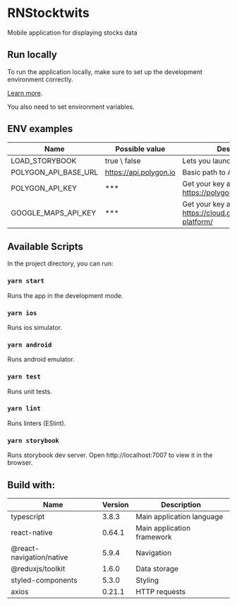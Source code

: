 # RNStocktwits

Mobile application for displaying stocks data

## Run locally

To run the application locally, make sure to set up the development environment correctly.

[Learn more](https://reactnative.dev/docs/environment-setup).

You also need to set environment variables.

## ENV examples

| Name      | Possible value | Description |
| ------- | ------- | ----------- |
| LOAD_STORYBOOK | true \ false | Lets you launch a storybook. |
| POLYGON_API_BASE_URL | https://api.polygon.io | Basic path to API  |
| POLYGON_API_KEY | *** | Get your key at https://polygon.io/ |
| GOOGLE_MAPS_API_KEY | *** | Get your key at https://cloud.google.com/maps-platform/ |

## Available Scripts

In the project directory, you can run:

### `yarn start`

Runs the app in the development mode.

### `yarn ios`

Runs ios simulator.

### `yarn android`

Runs android emulator.

### `yarn test`

Runs unit tests.

### `yarn lint`

Runs linters (ESlint).

### `yarn storybook`

Runs storybook dev server.
Open http://localhost:7007 to view it in the browser.

## Build with:

| Name      | Version | Description |
| ------- | ------- | ----------- |
| typescript | 3.8.3 | Main application language |
| react-native | 0.64.1 | Main application framework |
| @react-navigation/native | 5.9.4 | Navigation |
| @reduxjs/toolkit | 1.6.0 | Data storage |
| styled-components | 5.3.0 | Styling |
| axios | 0.21.1 | HTTP requests |
